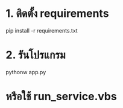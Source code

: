 # 1. ติดตั้ง requirements
pip install -r requirements.txt

# 2. รันโปรแกรม
pythonw app.py
# หรือใช้ run_service.vbs
